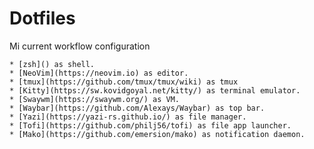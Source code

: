 # Dotfiles

Mi current workflow configuration

	* [zsh]() as shell.
	* [NeoVim](https://neovim.io) as editor.
	* [tmux](https://github.com/tmux/tmux/wiki) as tmux
	* [Kitty](https://sw.kovidgoyal.net/kitty/) as terminal emulator.
	* [Swaywm](https://swaywm.org/) as VM.
	* [Waybar](https://github.com/Alexays/Waybar) as top bar.
	* [Yazi](https://yazi-rs.github.io/) as file manager.
	* [Tofi](https://github.com/philj56/tofi) as file app launcher.
	* [Mako](https://github.com/emersion/mako) as notification daemon.
